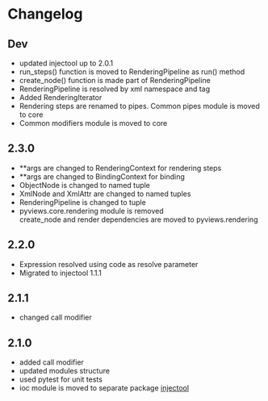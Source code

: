 # Changelog

## Dev

- updated injectool up to 2.0.1
- run_steps() function is moved to RenderingPipeline as run() method
- create_node() function is made part of RenderingPipeline
- RenderingPipeline is resolved by xml namespace and tag
- Added RenderingIterator
- Rendering steps are renamed to pipes. Common pipes module is moved to core
- Common modifiers module is moved to core

## 2.3.0

- **args are changed to RenderingContext for rendering steps
- **args are changed to BindingContext for binding
- ObjectNode is changed to named tuple
- XmlNode and XmlAttr are changed to named tuples
- RenderingPipeline is changed to  tuple 
- pyviews.core.rendering module is removed  
  create_node and render dependencies are moved to pyviews.rendering

## 2.2.0

- Expression resolved using code as resolve parameter
- Migrated to injectool 1.1.1

## 2.1.1

- changed call modifier

## 2.1.0

- added call modifier
- updated modules structure
- used pytest for unit tests
- ioc module is moved to separate package [injectool](https://github.com/eumis/injectool)
